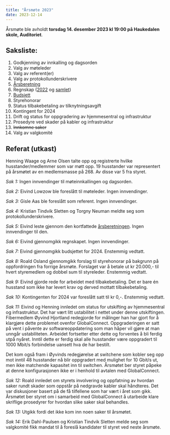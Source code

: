 ```yaml
---
title: "Årsmøte 2023"
date: 2023-12-14
---
```


Årsmøte ble avholdt **torsdag 14. desember 2023 kl 19:00 på Haukedalen skole, Auditoriet**.

## Saksliste:

1. Godkjenning av innkalling og dagsorden
2. Valg av møteleder
3. Valg av referent(er)
4. Valg av protokollunderskrivere
5. [Årsberetning](/arsmote-2023/arsberetning.pdf)
6. Regnskap ([2022](/arsmote-2023/regnskap-2022.pdf) og [samlet](/arsmote-2023/regnskap-samlet.pdf))
7. [Budsjett](/arsmote-2023/budjett-2024.pdf)
8. Styrehonorar
9. Status tilbakebetaling av tilknytningsavgift
10. Kontingent for 2024
11. Drift og status for oppgradering av hjemmesentral og infrastruktur
12. Prosedyre ved skader på kabler og infrastruktur
13. ~~Innkomne saker~~
14. Valg av valgkomité

## Referat (utkast)

Henning Waage og Arne Olsen talte opp og registrerte hvilke husstander/medlemmer
som var møtt opp.  19 husstander var representert på årsmøtet av en medlemsmasse
på 268.  Av disse var 5 fra styret.

*Sak 1:* Ingen innvendinger til møteinnkallingen og dagsorden.

*Sak 2:* Eivind Lowzow ble foreslått til møteleder. Ingen innvendinger.

*Sak 3:* Gisle Aas ble foreslått som referent. Ingen innvendinger.

*Sak 4:* Kristian Tindvik Sletten og Torgny Neuman meldte seg som protokollunderskrivere.

*Sak 5:* Eivind leste gjennom den kortfattede [årsberetningen](/arsmote-2023/arsberetning.pdf).  Ingen innvendinger til den.

*Sak 6:* Eivind gjennomgikk regnskapet. Ingen innvendinger.

*Sak 7:* Eivind gjennomgikk budsjettet for 2024. Enstemmig vedtatt.

*Sak 8:* Roald Osland gjennomgikk forslag til styrehonorar på bakgrunn på oppfordringen
fra forrige årsmøte.  Forslaget var å betale ut kr 20.000,- til hvert
styremedlem og dobbel sum til styreleder. Enstemmig vedtatt.

*Sak 9:* Eivind gjorde rede for arbeidet med tilbakebetaling.  Det er bare én husstand som ikke har levert krav og derved mottatt tilbakebetaling.

*Sak 10:* Kontingenten for 2024 var foreslått satt til kr 0,-.  Enstemmig vedtatt.

*Sak 11:* Eivind og Henning innledet om status for utskifting av hjemmesentral
og infrastruktur.  Det har vært litt ustabilitet i nettet under denne
utskiftingen.  Fibermedlem Øyvind Hjortland redegjorde for målinger han har
gjort for å klargjøre dette problemet ovenfor GlobalConnect.  Oppgraderingen er
satt på vent i påvente av softwareoppdatering som man håper vil gjøre at man
unngår ustabiliteten.  Arbeidet fortsetter etter dette og forventes å bli ferdig
utpå nyåret.  Inntil dette er ferdig skal alle husstander være oppgradert til
1000 Mbit/s forbindelse uansett hva de har bestilt.

Det kom også fram i Øyvinds redegjørelse at switchene som kobler seg opp mot
inntil 48 husstander nå blir oppgradert med mulighet for 10 Gbit/s ut, men ikke
matchende kapasitet inn til switchen. Årsmøtet ber styret påpeke at denne
konfigurasjonen ikke er i henhold til avtalen med GlobalConnect.

*Sak 12:* Roald innledet om styrets involvering og oppfatning av hvordan saker
rundt skader som oppstår på nedgravde kabler skal håndteres.  Det var
diskusjoner basert på de få tilfellene som har vært i året som gikk.  Årsmøtet
ber styret om i samarbeid med GlobalConnect å utarbeide klare skriflige
prosedyrer for hvordan slike saker skal behandles.

*Sak 13:* Utgikk fordi det ikke kom inn noen saker til årsmøtet.

*Sak 14:* Erik Dahl-Paulsen og Kristian Tindvik Sletten melde seg som valgkomité fikk mandat til å foreslå kandidater til styret ved neste årsmøte.